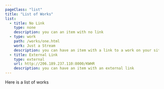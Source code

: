 ```yaml
---
pageClass: "list"
title: "List of Works"
list:
  - title: No Link
    type: none
    description: you can an item with no link
  - type: work
    path: /works/one.html
    work: Just a Stream
    description: you can have an item with a link to a work on your site
  - title: External Link
    type: external
    url: http://206.189.237.110:8000/KWHR
    description: you can have an item with an external link
---
```


Here is a list of works
